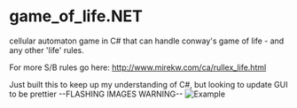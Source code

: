 # game_of_life.NET
cellular automaton game in C# that can handle conway's game of life - and any other 'life' rules.

For more S/B rules go here: http://www.mirekw.com/ca/rullex_life.html 

Just built this to keep up my understanding of C#, but looking to update GUI to be prettier
--FLASHING IMAGES WARNING--
![Example](https://raw.githubusercontent.com/tbal999/game_of_life.NET/master/example.gif)
